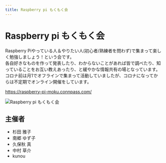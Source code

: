 ```yaml
---
title: Raspberry pi もくもく会
---
```


# Raspberry pi もくもく会

Raspberry Piやっている人＆やりたい人(初心者/熟練者を問わず)で集まって楽しく勉強しましょう！という会です。  
各自好きなものを作って発表したり、わからないことがあれば皆で調べたり、知っていることをお互い教えあったり、と緩やかな情報共有の場となっています。コロナ前は月1でオフラインで集まって活動していましたが、コロナになってからは不定期でオンライン開催をしています。  

https://raspberry-pi-moku.connpass.com/

![Raspberry pi もくもく会](/communities/raspberry-pi-moku.png)

## 主催者

- 杉田 雅子
- 南郷 ゆず子
- 久保秋 真
- 中村 草介
- kunou
